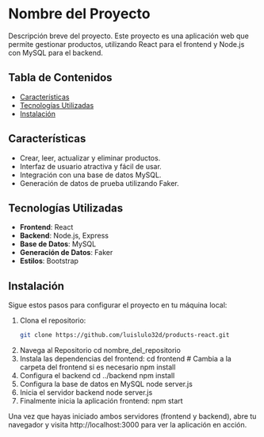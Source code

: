 # Nombre del Proyecto

Descripción breve del proyecto. Este proyecto es una aplicación web que permite gestionar productos, utilizando React para el frontend y Node.js con MySQL para el backend.

## Tabla de Contenidos

- [Características](#características)
- [Tecnologías Utilizadas](#tecnologías-utilizadas)
- [Instalación](#instalación)

## Características

- Crear, leer, actualizar y eliminar productos.
- Interfaz de usuario atractiva y fácil de usar.
- Integración con una base de datos MySQL.
- Generación de datos de prueba utilizando Faker.

## Tecnologías Utilizadas

- **Frontend**: React
- **Backend**: Node.js, Express
- **Base de Datos**: MySQL
- **Generación de Datos**: Faker
- **Estilos**: Bootstrap

## Instalación

Sigue estos pasos para configurar el proyecto en tu máquina local:

1. Clona el repositorio:
   ```bash
   git clone https://github.com/luislulo32d/products-react.git
2. Navega al Repositorio
  cd nombre_del_repositorio
3. Instala las dependencias del frontend:
  cd frontend  # Cambia a la carpeta del frontend si es necesario
  npm install
4. Configura el backend
   cd ../backend 
   npm install
5. Configura la base de datos en MySQL
   node server.js
6. Inicia el servidor backend
   node server.js
7. Finalmente inicia la aplicación frontend:
   npm start

Una vez que hayas iniciado ambos servidores (frontend y backend), abre tu navegador y visita http://localhost:3000 para ver la aplicación en acción.

